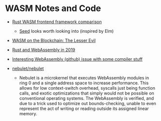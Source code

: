 # WASM Notes and Code

* [Rust WASM frontend framework comparison](https://github.com/flosse/rust-web-framework-comparison/blob/master/README.md#frontend-frameworks-wasm)
    * [Seed](https://github.com/David-OConnor/seed) looks worth looking into (inspired by Elm)

* [WASM on the Blockchain: The Lesser Evil](https://medium.com/polkadot-network/wasm-on-the-blockchain-the-lesser-evil-da8d7c6ef6bd)

* [Rust and WebAssembly in 2019](http://fitzgeraldnick.com/2018/12/14/rust-and-webassembly-in-2019.html)

* [Interesting WebAssembly (github) issue with some compiler stuff](https://github.com/WebAssembly/design/issues/796)

* [nebulet/nebulet](https://github.com/nebulet/nebulet?files=1)
    * Nebulet is a microkernel that executes WebAssembly modules in ring 0 and a single address space to increase performance. This allows for low context-switch overhead, syscalls just being function calls, and exotic optimizations that simply would not be possible on conventional operating systems. The WebAssembly is verified, and due to a trick used to optimize out bounds-checking, unable to even represent the act of writing or reading outside its assigned linear memory.